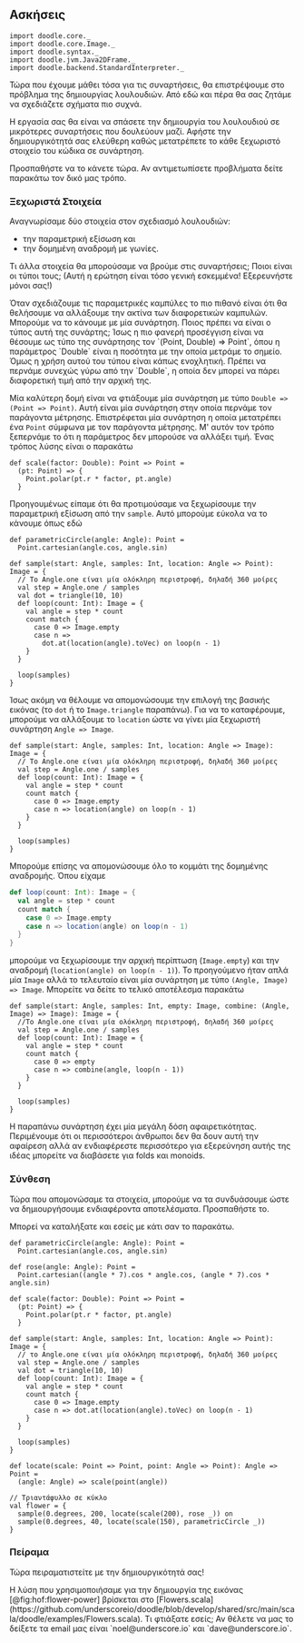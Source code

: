 ## Ασκήσεις

```tut:invisible
import doodle.core._
import doodle.core.Image._
import doodle.syntax._
import doodle.jvm.Java2DFrame._
import doodle.backend.StandardInterpreter._
```

Τώρα που έχουμε μάθει τόσα για τις συναρτήσεις, θα επιστρέψουμε στο πρόβλημα της δημιουργίας λουλουδιών.
Από εδώ και πέρα θα σας ζητάμε να σχεδιάζετε σχήματα πιο συχνά.

Η εργασία σας θα είναι να σπάσετε την δημιουργία του λουλουδιού σε μικρότερες συναρτήσεις που δουλεύουν μαζί.
Αφήστε την δημιουργικότητά σας ελεύθερη καθώς μετατρέπετε το κάθε ξεχωριστό στοιχείο του κώδικα σε συνάρτηση.

Προσπαθήστε να το κάνετε τώρα. Αν αντιμετωπίσετε προβλήματα δείτε παρακάτω τον δικό μας τρόπο.

### Ξεχωριστά Στοιχεία

Αναγνωρίσαμε δύο στοιχεία στον σχεδιασμό λουλουδιών:

- την παραμετρική εξίσωση και
- την δομημένη αναδρομή με γωνίες.

Τι άλλα στοιχεία θα μπορούσαμε να βρούμε στις συναρτήσεις; Ποιοι είναι οι τύποι τους;
(Αυτή η ερώτηση είναι τόσο γενική εσκεμμένα! Εξερευνήστε μόνοι σας!)

<div class="solution">
Όταν σχεδιάζουμε τις παραμετρικές καμπύλες το πιο πιθανό είναι ότι θα θελήσουμε να αλλάξουμε την ακτίνα των διαφορετικών καμπυλών.
Μπορούμε να το κάνουμε με μία συνάρτηση.
Ποιος πρέπει να είναι ο τύπος αυτή της συνάρτης;
Ίσως η πιο φανερή προσέγγιση είναι να θέσουμε ως τύπο της συνάρτησης τον `(Point, Double) => Point`, όπου η παράμετρος `Double` είναι η ποσότητα με την οποία μετράμε το σημείο.
Όμως η χρήση αυτού του τύπου είναι κάπως ενοχλητική. Πρέπει να περνάμε συνεχώς γύρω από την `Double`, η οποία δεν μπορεί να πάρει διαφορετική τιμή από την αρχική της.

Μία καλύτερη δομή είναι να φτιάξουμε μία συνάρτηση με τύπο `Double => (Point => Point)`.
Αυτή είναι μία συνάρτηση στην οποία περνάμε τον παράγοντα μέτρησης.
Επιστρέφεται μία συνάρτηση η οποία μετατρέπει ένα `Point` σύμφωνα με τον παράγοντα μέτρησης.
Μ' αυτόν τον τρόπο ξεπερνάμε το ότι η παράμετρος δεν μπορούσε να αλλάξει τιμή.
Ένας τρόπος λύσης είναι ο παρακάτω

```tut:silent:book
def scale(factor: Double): Point => Point = 
  (pt: Point) => {
    Point.polar(pt.r * factor, pt.angle)
  }
```

Προηγουμένως είπαμε ότι θα προτιμούσαμε να ξεχωρίσουμε την παραμετρική εξίσωση από την `sample`.
Αυτό μπορούμε εύκολα να το κάνουμε όπως εδώ

```tut:invisible
def parametricCircle(angle: Angle): Point =
  Point.cartesian(angle.cos, angle.sin)
```

```tut:silent:book
def sample(start: Angle, samples: Int, location: Angle => Point): Image = {
  // Το Angle.one είναι μία ολόκληρη περιστροφή, δηλαδή 360 μοίρες
  val step = Angle.one / samples
  val dot = triangle(10, 10)
  def loop(count: Int): Image = {
    val angle = step * count
    count match {
      case 0 => Image.empty
      case n =>
        dot.at(location(angle).toVec) on loop(n - 1)
    }
  }
  
  loop(samples)
}
```

Ίσως ακόμη να θέλουμε να απομονώσουμε την επιλογή της βασικής εικόνας (το `dot` ή το `Image.triangle` παραπάνω).
Για να το καταφέρουμε, μπορούμε να αλλάξουμε το `location` ώστε να γίνει μία ξεχωριστή συνάρτηση `Angle => Image`.

```tut:silent:book
def sample(start: Angle, samples: Int, location: Angle => Image): Image = {
  // Το Angle.one είναι μία ολόκληρη περιστροφή, δηλαδή 360 μοίρες
  val step = Angle.one / samples
  def loop(count: Int): Image = {
    val angle = step * count
    count match {
      case 0 => Image.empty
      case n => location(angle) on loop(n - 1)
    }
  }
  
  loop(samples)
}
```

Μπορούμε επίσης να απομονώσουμε όλο το κομμάτι της δομημένης αναδρομής.
Όπου είχαμε

```scala
def loop(count: Int): Image = {
  val angle = step * count
  count match {
    case 0 => Image.empty
    case n => location(angle) on loop(n - 1)
  }
}
```

μπορούμε να ξεχωρίσουμε την αρχική περίπτωση (`Image.empty`) και την αναδρομή (`location(angle) on loop(n - 1)`). Το προηγούμενο ήταν απλά μία `Image` αλλά το τελευταίο είναι μία συνάρτηση με τύπο `(Angle, Image) => Image`. Μπορείτε να δείτε το τελικό αποτέλεσμα παρακάτω

```tut:silent:book
def sample(start: Angle, samples: Int, empty: Image, combine: (Angle, Image) => Image): Image = {
  //Το Angle.one είναι μία ολόκληρη περιστροφή, δηλαδή 360 μοίρες
  val step = Angle.one / samples
  def loop(count: Int): Image = {
    val angle = step * count
    count match {
      case 0 => empty
      case n => combine(angle, loop(n - 1))
    }
  }
  
  loop(samples)
}
```

Η παραπάνω συνάρτηση έχει μία μεγάλη δόση αφαιρετικότητας. Περιμένουμε ότι οι περισσότεροι άνθρωποι δεν θα δουν αυτή την αφαίρεση αλλά αν ενδιαφέρεστε περισσότερο για εξερεύνηση αυτής της ιδέας μπορείτε να διαβάσετε για folds και monoids.
</div>


### Σύνθεση

Τώρα που απομονώσαμε τα στοιχεία, μπορούμε να τα συνδυάσουμε ώστε να δημιουργήσουμε ενδιαφέροντα αποτελέσματα. Προσπαθήστε το.

<div class="solution">
Μπορεί να καταλήξατε και εσείς με κάτι σαν το παρακάτω.

```tut:silent:book
def parametricCircle(angle: Angle): Point =
  Point.cartesian(angle.cos, angle.sin)
  
def rose(angle: Angle): Point =
  Point.cartesian((angle * 7).cos * angle.cos, (angle * 7).cos * angle.sin)

def scale(factor: Double): Point => Point = 
  (pt: Point) => {
    Point.polar(pt.r * factor, pt.angle)
  }

def sample(start: Angle, samples: Int, location: Angle => Point): Image = {
  // το Angle.one είναι μία ολόκληρη περιστροφή, δηλαδή 360 μοίρες
  val step = Angle.one / samples
  val dot = triangle(10, 10)
  def loop(count: Int): Image = {
    val angle = step * count
    count match {
      case 0 => Image.empty
      case n => dot.at(location(angle).toVec) on loop(n - 1)
    }
  }
  
  loop(samples)
}

def locate(scale: Point => Point, point: Angle => Point): Angle => Point =
  (angle: Angle) => scale(point(angle))

// Τριαντάφυλλο σε κύκλο
val flower = {
  sample(0.degrees, 200, locate(scale(200), rose _)) on
  sample(0.degrees, 40, locate(scale(150), parametricCircle _)) 
}
```
</div>


### Πείραμα

Τώρα πειραματιστείτε με την δημιουργικότητά σας!

<div class="solution">
Η λύση που χρησιμοποιήσαμε για την δημιουργία της εικόνας [@fig:hof:flower-power] βρίσκεται στο [Flowers.scala](https://github.com/underscoreio/doodle/blob/develop/shared/src/main/scala/doodle/examples/Flowers.scala). Τι φτιάξατε εσείς; Αν θέλετε να μας το δείξετε τα email μας είναι `noel@underscore.io` και `dave@underscore.io`.
</div>
